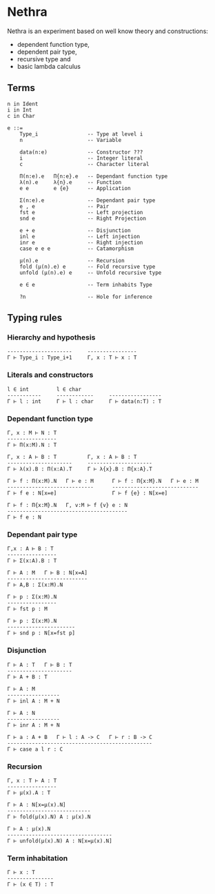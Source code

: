# Nethra

Nethra is an experiment based on well know theory and constructions:
- dependent function type,
- dependent pair type,
- recursive type and
- basic lambda calculus

## Terms

```
n in Ident
i in Int
c in Char

e ::=
    Type_i                -- Type at level i
    n                     -- Variable
    
    data(n:e)             -- Constructor ???
    i                     -- Integer literal
    c                     -- Character literal
    
    Π(n:e).e   Π{n:e}.e   -- Dependant function type
    λ(n).e     λ{n}.e     -- Function
    e e        e {e}      -- Application
    
    Σ(n:e).e              -- Dependant pair type
    e , e                 -- Pair
    fst e                 -- Left projection
    snd e                 -- Right Projection
    
    e + e                 -- Disjunction
    inl e                 -- Left injection
    inr e                 -- Right injection
    case e e e            -- Catamorphism
    
    μ(n).e                -- Recursion
    fold (μ(n).e) e       -- Fold recursive type
    unfold (μ(n).e) e     -- Unfold recursive type
    
    e ∈ e                 -- Term inhabits Type
    
    ?n                    -- Hole for inference
```

## Typing rules

### Hierarchy and hypothesis

```
---------------------     ----------------
Γ ⊢ Type_i : Type_i+1     Γ, x : T ⊢ x : T
```

### Literals and constructors

```
l ∈ int         l ∈ char
-----------     ------------     -----------------
Γ ⊢ l : int     Γ ⊢ l : char     Γ ⊢ data(n:T) : T
```

### Dependant function type

```
Γ, x : M ⊢ N : T
----------------
Γ ⊢ Π(x:M).N : T

Γ, x : A ⊢ B : T          Γ, x : A ⊢ B : T
---------------------     ---------------------
Γ ⊢ λ(x).B : Π(x:A).T     Γ ⊢ λ{x}.B : Π{x:A}.T

Γ ⊢ f : Π(x:M).N   Γ ⊢ e : M      Γ ⊢ f : Π{x:M}.N   Γ ⊢ e : M 
----------------------------      ----------------------------
Γ ⊢ f e : N[x=e]                  Γ ⊢ f {e} : N[x=e]            

Γ ⊢ f : Π{x:M}.N   Γ, v:M ⊢ f {v} e : N
---------------------------------------
Γ ⊢ f e : N
```

### Dependant pair type

```
Γ,x : A ⊢ B : T
----------------
Γ ⊢ Σ(x:A).B : T

Γ ⊢ A : M   Γ ⊢ B : N[x=A]
--------------------------
Γ ⊢ A,B : Σ(x:M).N

Γ ⊢ p : Σ(x:M).N
----------------
Γ ⊢ fst p : M

Γ ⊢ p : Σ(x:M).N
----------------------
Γ ⊢ snd p : N[x=fst p]
```

### Disjunction

```
Γ ⊢ A : T   Γ ⊢ B : T
---------------------
Γ ⊢ A + B : T

Γ ⊢ A : M
-----------------
Γ ⊢ inl A : M + N

Γ ⊢ A : N
-----------------
Γ ⊢ inr A : M + N

Γ ⊢ a : A + B   Γ ⊢ l : A -> C   Γ ⊢ r : B -> C
-----------------------------------------------
Γ ⊢ case a l r : C
```

### Recursion

```
Γ, x : T ⊢ A : T
----------------
Γ ⊢ μ(x).A : T

Γ ⊢ A : N[x=μ(x).N]
---------------------------
Γ ⊢ fold(μ(x).N) A : μ(x).N

Γ ⊢ A : μ(x).N
----------------------------------
Γ ⊢ unfold(μ(x).N) A : N[x=μ(x).N]
```
### Term inhabitation

```
Γ ⊢ x : T
---------------
Γ ⊢ (x ∈ T) : T
```
